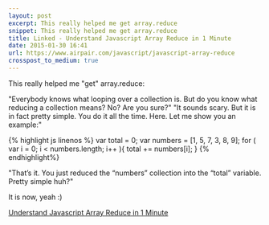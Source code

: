```yaml
---
layout: post
excerpt: This really helped me get array.reduce
snippet: This really helped me get array.reduce
title: Linked - Understand Javascript Array Reduce in 1 Minute
date: 2015-01-30 16:41
url: https://www.airpair.com/javascript/javascript-array-reduce
crosspost_to_medium: true
---
```


This really helped me "get" array.reduce: 

"Everybody knows what looping over a collection is. But do you know what reducing a collection means? No? Are you sure?"
"It sounds scary. But it is in fact pretty simple. You do it all the time. Here. Let me show you an example:"

{% highlight js linenos %}
var total = 0;
var numbers = [1, 5, 7, 3, 8, 9];
for ( var i = 0; i < numbers.length; i++ ){
   total += numbers[i];
}
{% endhighlight%}

"That’s it. You just reduced the “numbers” collection into the “total” variable. Pretty simple huh?"

It is now, yeah :)

[Understand Javascript Array Reduce in 1 Minute](https://www.airpair.com/javascript/javascript-array-reduce)
